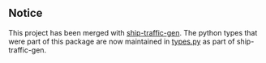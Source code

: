 ## Notice

This project has been merged with [ship-traffic-gen](https://github.com/dnv-opensource/ship-traffic-generator). The python types that were part of this package are now maintained in [types.py](https://github.com/dnv-opensource/ship-traffic-generator/blob/main/src/trafficgen/types.py) as part of ship-traffic-gen.




